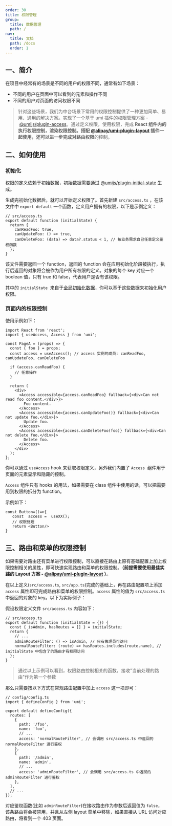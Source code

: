 ```yaml
---
order: 30
title: 权限管理
group:
  title: 数据管理
  path: /
nav:
  title: 文档
  path: /docs
  order: 1
---
```


## 一、简介

在项目中经常有的场景是不同的用户的权限不同，通常有如下场景：

- 不同的用户在页面中可以看到的元素和操作不同
- 不同的用户对页面的访问权限不同

> 针对这些场景，我们为中台场景下常用的权限控制提供了一种更加简单、易用、通用的解决方案。实现了一个基于 umi 插件的权限管理方案 - [@umijs/plugin-access](https://umijs.org/zh-CN/plugins/plugin-access)。通过定义权限，使用权限，完成 **React 组件内的执行权限控制，渲染权限控制。**搭配 [@alipay/umi-plugin-layout](https://umijs.org/zh-CN/plugins/plugin-layout) 插件一起使用，还可以进一步完成对**路由权限**的控制。

## 二、如何使用

### 初始化

权限的定义依赖于初始数据，初始数据需要通过 [@umijs/plugin-initial-state](https://umijs.org/zh-CN/plugins/plugin-initial-state) 生成。

生成完初始化数据后，就可以开始定义权限了。首先新建 `src/access.ts` ，在该文件中 `export default` 一个函数，定义用户拥有的权限，以下是示例定义：

```tsx | pure
// src/access.ts
export default function (initialState) {
  return {
    canReadFoo: true,
    canUpdateFoo: () => true,
    canDeleteFoo: (data) => data?.status < 1, // 按业务需求自己任意定义鉴权函数
  };
}
```

该文件需要返回一个 function，返回的 function 会在应用初始化阶段被执行，执行后返回的对象将会被作为用户所有权限的定义。对象的每个 key 对应一个 boolean 值，只有 true 和 false，代表用户是否有该权限。

其中的 `initialState`  来自于[全局初始化数据](initial-state)，你可以基于这些数据来初始化用户权限。

### 页面内的权限控制

使用示例如下：

```tsx | pure
import React from 'react';
import { useAccess, Access } from 'umi';

const PageA = (props) => {
  const { foo } = props;
  const access = useAccess(); // access 实例的成员: canReadFoo, canUpdateFoo, canDeleteFoo

  if (access.canReadFoo) {
    // 任意操作
  }

  return (
    <div>
      <Access accessible={access.canReadFoo} fallback={<div>Can not read foo content.</div>}>
        Foo content.
      </Access>
      <Access accessible={access.canUpdateFoo()} fallback={<div>Can not update foo.</div>}>
        Update foo.
      </Access>
      <Access accessible={access.canDeleteFoo(foo)} fallback={<div>Can not delete foo.</div>}>
        Delete foo.
      </Access>
    </div>
  );
};
```

你可以通过 `useAccess` hook 来获取权限定义，另外我们内置了 `Access`  组件用于页面的元素显示和隐藏的控制。

`Access` 组件只有 hooks 的用法，如果需要在 class 组件中使用的话，可以把需要用到权限的拆分为 function。

示例如下：

```react
const Button=()=>{
   const  access =  useXX();
   // 权限处理
   return <Button/>
}
```

## 三、路由和菜单的权限控制

如果需要对路由还有菜单进行权限控制，可以直接在路由上原有基础配置上加上权限控制相关的属性，即可快速实现路由和菜单的权限控制。**（前提需要使用最佳实践的 Layout 方案 - [@alipay/umi-plugin-layout](https://umijs.org/zh-CN/plugins/plugin-layout) ）**。

在以上定义(`src/access.ts`, `src/app.ts`)完成的基础上，再在路由配置项上添加 `access` 属性即可完成路由和菜单的权限控制。`access` 属性的值为 `src/access.ts` 中返回的对象的 key。以下为实际例子：

假设权限定义文件 `src/access.ts` 内容如下：

```tsx | pure
// src/access.ts
export default function (initialState = {}) {
  const { isAdmin, hasRoutes = [] } = initialState;
  return {
    // ...
    adminRouteFilter: () => isAdmin, // 只有管理员可访问
    normalRouteFilter: (route) => hasRoutes.includes(route.name), // initialState 中包含了的路由才有权限访问
  };
}
```

> 通过以上示例可以看到，权限路由控制相关的函数，接收"当前处理的路由"作为第一个参数

那么只需要按以下方式在常规路由配置中加上 `access` 这一项即可：

```tsx | pure
// config/config.ts
import { defineConfig } from 'umi';

export default defineConfig({
  routes: [
    {
      path: '/foo',
      name: 'foo',
      // ...
      access: 'normalRouteFilter', // 会调用 src/access.ts 中返回的 normalRouteFilter 进行鉴权
    },
    {
      path: '/admin',
      name: 'admin',
      // ...
      access: 'adminRouteFilter', // 会调用 src/access.ts 中返回的 adminRouteFilter 进行鉴权
    },
  ],
  // ...
});
```

对应鉴权函数(比如 `adminRouteFilter`)在接收路由作为参数后返回值为 `false`，该条路由将会被禁用，并且从左侧 layout 菜单中移除，如果直接从 URL 访问对应路由，将看到一个 403 页面。
